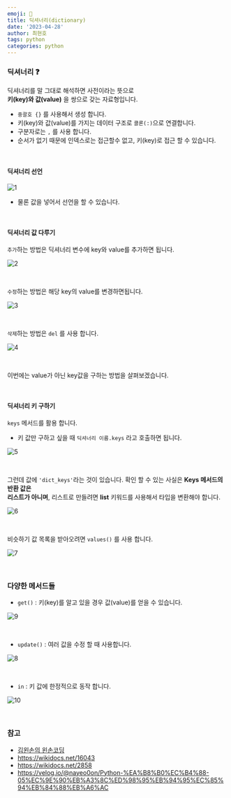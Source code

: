 ```yaml
---
emoji: 📖
title: 딕셔너리(dictionary)
date: '2023-04-28'
author: 최현호
tags: python
categories: python
---
```


### 딕셔너리 ❓

딕셔너리를 말 그대로 해석하면 사전이라는 뜻으로 <br> **키(key)와 값(value)** 을 쌍으로 갖는 자료형입니다.

- `중괄호 {}` 를 사용해서 생성 합니다.
- 키(key)와 값(value)를 가지는 데이터 구조로 `콜론(:)`으로 연결합니다.
- 구분자로는 `,` 를 사용 합니다.
- 순서가 없기 때문에 인덱스로는 접근할수 없고, 키(key)로 접근 할 수 있습니다.

<br>

#### 딕셔너리 선언

![1](https://user-images.githubusercontent.com/87301268/234172573-bcae1d2b-3007-416f-9bd3-a01c73eec440.png)

- 물론 값을 넣어서 선언을 할 수 있습니다.

<br>

#### 딕셔너리 값 다루기

`추가`하는 방법은 딕셔너리 변수에 key와 value를 추가하면 됩니다.

![2](https://user-images.githubusercontent.com/87301268/234173205-3681ac9a-e2c1-4cae-81f9-30f683819bd4.png)

<br>

`수정`하는 방법은 해당 key의 value를 변경하면됩니다.

![3](https://user-images.githubusercontent.com/87301268/234173679-f200440d-6f6b-41e8-bb98-40567919e77f.png)

<br>

`삭제`하는 방법은 `del` 를 사용 합니다.

![4](https://user-images.githubusercontent.com/87301268/234173960-481548ba-d47b-490d-917b-40d81e417682.png)

<br>

이번에는 value가 아닌 key값을 구하는 방법을 살펴보겠습니다.

<br>

#### 딕셔너리 키 구하기

`keys` 메서드를 활용 합니다.

- 키 값만 구하고 싶을 때 `딕셔너리 이름.keys` 라고 호출하면 됩니다.

![5](https://user-images.githubusercontent.com/87301268/234174978-772417e2-1720-4cd4-bf2c-4aaa57e0bd70.png)

<br>

그런데 값에 `'dict_keys'`라는 것이 있습니다. 확인 할 수 있는 사실은 **Keys 메서드의 반환 값은 <br> 리스트가 아니며**, 리스트로 만들려면 **list** 키워드를 사용해서 타입을 변환해야 합니다.

![6](https://user-images.githubusercontent.com/87301268/234175328-bbc55b28-42e6-4e6a-869d-ee55b280159e.png)

<br>

비슷하기 값 목록을 받아오려면 `values()` 를 사용 합니다.

![7](https://user-images.githubusercontent.com/87301268/234176590-d3d863f4-ffb2-494b-92e0-e7e787024218.png)

<br>

### 다양한 메서드들

- `get()` : 키(key)를 알고 있을 경우 값(value)를 얻을 수 있습니다.

![9](https://user-images.githubusercontent.com/87301268/234177701-9e08d5cf-5581-4490-9b8d-b07b1a045416.png)

<br>

- `update()` : 여러 값을 수정 할 때 사용합니다.

![8](https://user-images.githubusercontent.com/87301268/234178785-8def12de-7f81-42a4-b46a-1961e03d35ec.png)

<br>

- `in` : 키 값에 한정적으로 동작 합니다.

![10](https://user-images.githubusercontent.com/87301268/234179504-248756f2-fd0e-44d6-bf61-50626485a038.png)

<br>

### 참고

- [김왼손의 왼손코딩](https://www.inflearn.com/course/%ED%8C%8C%EC%9D%B4%EC%8D%AC-%EA%B8%B0%EC%B4%88-%EA%B0%95%EC%A2%8C)
- https://wikidocs.net/16043
- https://wikidocs.net/2858
- https://velog.io/@nayeo0on/Python-%EA%B8%B0%EC%B4%88-05%EC%9E%90%EB%A3%8C%ED%98%95%EB%94%95%EC%85%94%EB%84%88%EB%A6%AC

<br>

```toc

```

